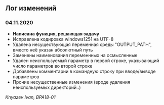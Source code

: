 ## Лог изменений

### 04.11.2020

- **Написана функция, решающая задачу**
- Исправлена кодировка windows1251 на UTF-8
- Удалена несуществующая переменная среды "OUTPUT_PATH", вместо неё указан абсолютный путь
- Заменены наименования переменнных на осмысленные
- Удален неиспользуемый параметр в первой строке, указывающий число параметров во второй строке
- Добавлены комментарии в командную строку при вводе/выводе параметров
- Прочие несущественные изменения (вроде удаления неиспользуемых директорий..)


*Knyazev Ivan, BPA18-01*
        
